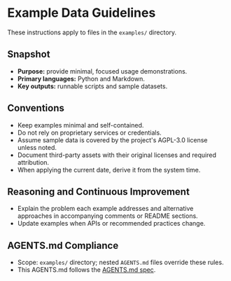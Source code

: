 # Example Data Guidelines

These instructions apply to files in the `examples/` directory.

## Snapshot
- **Purpose:** provide minimal, focused usage demonstrations.
- **Primary languages:** Python and Markdown.
- **Key outputs:** runnable scripts and sample datasets.

## Conventions
- Keep examples minimal and self-contained.
- Do not rely on proprietary services or credentials.
- Assume sample data is covered by the project's AGPL-3.0 license unless noted.
- Document third-party assets with their original licenses and required
  attribution.
- When applying the current date, derive it from the system time.

## Reasoning and Continuous Improvement
- Explain the problem each example addresses and alternative approaches in
  accompanying comments or README sections.
- Update examples when APIs or recommended practices change.

## AGENTS.md Compliance
- Scope: `examples/` directory; nested `AGENTS.md` files override these rules.
- This AGENTS.md follows the [AGENTS.md spec](https://gist.github.com).
